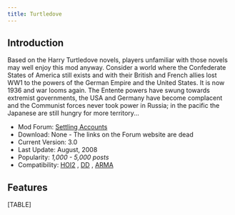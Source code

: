 ```yaml
---
title: Turtledove
---
```

##  Introduction 

Based on the Harry Turtledove novels, players unfamiliar with those
novels may well enjoy this mod anyway. Consider a world where the
Confederate States of America still exists and with their British and
French allies lost WW1 to the powers of the German Empire and the United
States. It is now 1936 and war looms again. The Entente powers have
swung towards extremist governments, the USA and Germany have become
complacent and the Communist forces never took power in Russia; in the
pacific the Japanese are still hungry for more territory...

-   Mod Forum: [Settling
    Accounts](http://forum.paradoxplaza.com/forum/showthread.php?t=213106)
-   Download: None - The links on the Forum website are dead
-   Current Version: 3.0
-   Last Update: August, 2008
-   Popularity: *1,000 - 5,000 posts*
-   Compatibility: [HOI2](/wiki/HOI2 "HOI2") , [DD](/wiki/DD "DD") ,
    [ARMA](/wiki/ARMA "ARMA")

##  Features 

[TABLE]
